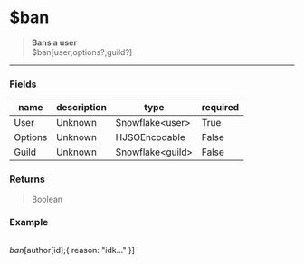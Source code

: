 # **$ban**
> **Bans a user** <br/>
> $ban[user;options?;guild?]
- - -

### Fields
| name | description | type | required |
|------|-------------|------|----------|
| User | Unknown | Snowflake&lt;user&gt; | True |
| Options | Unknown | HJSOEncodable | False |
| Guild | Unknown | Snowflake&lt;guild&gt; | False |

### Returns
> Boolean

### Example
> ```php
$ban[$author[id];{ reason: "idk..." }]
```
